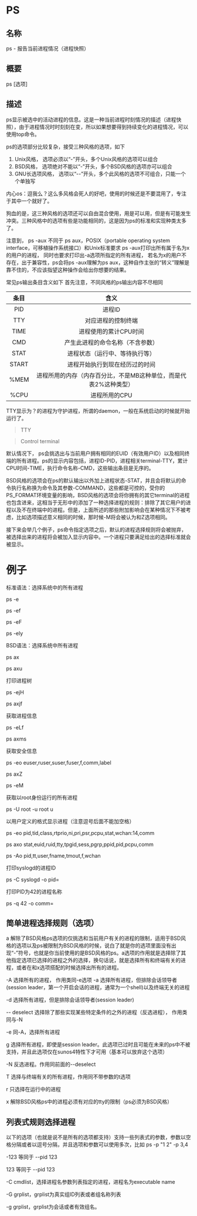 # PS

## 名称
ps - 报告当前进程情况（进程快照）

## 概要
ps [选项]

## 描述
ps显示被选中的活动进程的信息。这是一种当前进程时刻情况的描述（进程快照），由于进程情况时时刻刻在变，所以如果想要得到持续变化的进程情况，可以使用top命令。

ps的选项部分比较复杂，接受三种风格的选项，如下

1. Unix风格， 选项必须以“-”开头，多个Unix风格的选项可以组合
2. BSD风格，  选项绝对不能以“-”开头，多个BSD风格的选项亦可以组合
3. GNU长选项风格， 选项以“--”开头，多个此风格的选项不可组合，只能一个个单独写

内心os：逗我么？这么多风格会死人的好吧，使用的时候还是不要混用了，专注于其中一个就好了。

狗血的是，这三种风格的选项还可以自由混合使用，用是可以用，但是有可能发生冲突。三种风格中的选项有些是功能相同的，这是因为ps的标准和实现种类太多了。

注意到， ps -aux 不同于 ps aux，POSIX（portable operating system interface，可移植操作系统接口）和Unix标准要求 ps -aux打印出所有属于名为x的用户的进程， 同时也要求打印出-a选项所指定的所有进程， 若名为x的用户不存在，出于兼容性，ps会将ps -aux理解为ps aux，这种自作主张的“转义”理解是靠不住的，不应该指望这种操作会给出你想要的结果。

常见ps输出条目含义如下
首先注意，不同风格的ps输出内容不尽相同

|条目|含义|
|:-:|:-:|
|PID|进程ID|
|TTY|对应进程的控制终端|
|TIME|进程使用的累计CPU时间|
|CMD|产生此进程的命令名称（不含参数）|
|STAT|进程状态（运行中、等待执行等）|
|START|进程开始执行到现在经历过的时间|
|%MEM|进程所用的内存（内存百分比，不是MB这种单位，而是代表2%这种类型）|
|%CPU|进程所用的CPU|
 
TTY显示为？的进程为守护进程，所谓的daemon，一般在系统启动的时候就开始运行了。

> TTY


> Control terminal

默认情况下， ps会挑选出与当前用户拥有相同的EUID（有效用户ID）以及相同终端的所有进程。ps的显示内容包括，进程ID-PID，进程相关terminal-TTY，累计CPU时间-TIME，执行命令名称-CMD，这些输出条目是无序的。

BSD风格的选项会在ps的默认输出以外加上进程状态-STAT，并且会将默认的命令执行名称换为命令及其参数-COMMAND，这些都是可控的，受你的PS_FORMAT环境变量的影响，BSD风格的选项会将你拥有的其它terminal的进程也包含进来，这相当于无形中的添加了一种选择进程的规则：排除了其它用户的进程以及不在终端中的进程。但是，上面所述的那些附加影响会在某种情况下不被考虑，比如选项描述意义相同的时候，那时候-M将会被认为和Z选项相同。

接下来会举几个例子，ps命令指定选项之后，默认的进程选择规则将会被抛弃，被选择出来的进程将会被加入显示内容中。一个进程只要满足给出的选择标准就会被显示。

# 例子
标准语法：选择系统中的所有进程

ps -e

ps -ef

ps -eF

ps -ely

BSD语法：选择系统中所有进程

ps ax

ps axu

打印进程树

ps -ejH

ps axjf

获取进程信息

ps -eLf

ps axms

获取安全信息

ps -eo euser,ruser,suser,fuser,f,comm,label

ps axZ

ps -eM

获取以root身份运行的所有进程

ps -U root -u root u

以用户定义的格式显示进程（注意逗号后面不能加空格）

ps -eo pid,tid,class,rtprio,ni,pri,psr,pcpu,stat,wchan:14,comm

ps axo stat,euid,ruid,tty,tpgid,sess,pgrp,ppid,pid,pcpu,comm

ps -Ao pid,tt,user,fname,tmout,f,wchan

打印syslogd的进程ID

ps -C syslogd -o pid=

打印PID为42的进程名称

ps -q 42 -o comm=

## 简单进程选择规则（选项）

a 解除了BSD风格ps选项的仅挑选和当前用户有关的进程的限制，适用于BSD风格的选项以及ps被限制为BSD风格的时候，说白了就是你的选项里面没有出现“-”符号，也就是你当前使用的是BSD风格的ps。a选项的作用就是选择除了其他指定选项已选择的进程之外的选择，换句话说，就是选择所有和终端有关的进程，或者在和x选项搭配的时候选择出所有的进程。

-A 选择所有的进程， 作用类同-e选项
-a 选择所有进程，但排除会话领导者(session leader，第一个开启会话的进程，通常为一个shell)以及终端无关的进程

-d 选择所有进程，但是排除会话领导者(session leader)

-- deselect 选择除了那些实现某些特定条件的之外的进程（反选进程）， 作用类同与-N

-e 同-A，选择所有进程

g 选择所有进程，即使是session leader。此选项已过时且可能在未来的ps中不被支持，并且此选项仅在sunos4特性下才可用（基本可以放弃这个选项）

-N 反选进程。作用同前面的--deselect

T 选择与终端有关的所有进程，作用同不带参数的t选项

r 只选择在运行中的进程

x 解除BSD风格ps中的进程必须有对应的tty的限制（ps必须为BSD风格）

## 列表式规则选择进程

以下的选项（也就是说不是所有的选项都支持）支持一些列表式的参数，参数以空格分隔或者以逗号分隔，并且选项和参数可以使用多次，比如 ps -p "1 2" -p 3,4

-123 等同于 --pid 123

123  等同于 --pid 123

-C cmdlist，选择进程名参数列表指定的进程，进程名为executable name

-G grplist，grplist为真实组ID列表或者组名称列表

-g grplist，grplist为会话或者有效组名。
